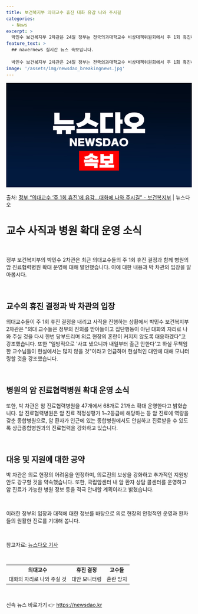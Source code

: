 ```yaml
---
title: 보건복지부 의대교수 휴진 대화 유감 나와 주시길
categories:
  - News
excerpt: >
  박민수 보건복지부 2차관은 24일 정부는 전국의과대학교수 비상대책위원회에서 주 1회 휴진하겠다는 결정을 내리…
feature_text: >
  ## navernews 실시간 뉴스 속보입니다.

  박민수 보건복지부 2차관은 24일 정부는 전국의과대학교수 비상대책위원회에서 주 1회 휴진하겠다는 결정을 내리…
image: '/assets/img/newsdao_breakingnews.jpg'
---
```


![뉴스다오 속보](/assets/img/newsdao_breakingnews.jpg)

<p>출처: <a href="https://newsdao.kr/3664" rel="dofollow">정부 “의대교수 ‘주 1회 휴진’에 유감…대화에 나와 주시길”   - 보건복지부</a> | 뉴스다오</p>

<h1>교수 사직과 병원 확대 운영 소식</h1>
<p data-ke-size="size16">&nbsp;</p>
정부 보건복지부의 박민수 2차관은 최근 의대교수들의 주 1회 휴진 결정과 함께 병원의 암 진료협력병원 확대 운영에 대해 발언했습니다. 이에 대한 내용과 박 차관의 입장을 알아봅시다.
<p data-ke-size="size16">&nbsp;</p>
<h2 data-ke-size="size26">교수의 휴진 결정과 박 차관의 입장</h2>
의대교수들이 주 1회 휴진 결정을 내리고 사직을 진행하는 상황에서 박민수 보건복지부 2차관은 "의대 교수들은 정부의 진의를 받아들이고 집단행동이 아닌 대화의 자리로 나와 주실 것을 다시 한번 당부드리며 의료 현장의 혼란이 커지지 않도록 대응하겠다"고 강조했습니다. 또한 "일방적으로 '사표 냈으니까 내일부터 출근 안한다'고 하실 무책임한 교수님들이 현실에서는 많지 않을 것"이라고 언급하며 현실적인 대안에 대해 모니터링할 것을 강조했습니다.
<p data-ke-size="size16">&nbsp;</p>
<h2 data-ke-size="size26">병원의 암 진료협력병원 확대 운영 소식</h2>
또한, 박 차관은 암 진료협력병원을 47개에서 68개로 21개소 확대 운영한다고 밝혔습니다. 암 진료협력병원은 암 진료 적정성평가 1~2등급에 해당하는 등 암 진료에 역량을 갖춘 종합병원으로, 암 환자가 인근에 있는 종합병원에서도 안심하고 진료받을 수 있도록 상급종합병원과의 진료협력을 강화하고 있습니다.
<p data-ke-size="size16">&nbsp;</p>
<h2 data-ke-size="size26">대응 및 지원에 대한 공약</h2>
박 차관은 의료 현장의 어려움을 인정하며, 의료진의 보상을 강화하고 추가적인 지원방안도 강구할 것을 약속했습니다. 또한, 국립암센터 내 암 환자 상담 콜센터를 운영하고 암 진료가 가능한 병원 정보 등을 적극 안내할 계획이라고 밝혔습니다.
<p data-ke-size="size16">&nbsp;</p>
이러한 정부의 입장과 대책에 대한 정보를 바탕으로 의료 현장의 안정적인 운영과 환자들의 원활한 진료를 기대해 봅니다.
<p data-ke-size="size16">&nbsp;</p>
참고자료: <a href="https://newsdao.kr/3664">뉴스다오 기사</a>
<p data-ke-size="size16">&nbsp;</p>
<table>
   <tbody>
      <tr>
         <td style="text-align: center; height: 17px;"><b>의대교수</b></td>
         <td style="text-align: center; height: 17px;"><b>휴진 결정</b></td>
         <td style="text-align: center; height: 17px;"><b>교수들</b></td>
      </tr>
      <tr>
         <td style="text-align: center; height: 17px;">대화의 자리로 나와 주실 것</td>
         <td style="text-align: center; height: 17px;">대안 모니터링</td>
         <td style="text-align: center; height: 17px;">혼란 방지</td>
      </tr>
   </tbody>
</table>
<p data-ke-size="size16">&nbsp;</p> 

신속 뉴스 바로가기 👉 <a href="https://newsdao.kr" rel="dofollow">https://newsdao.kr</a>


